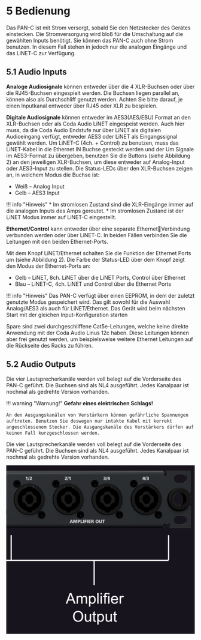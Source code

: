 # 5 Bedienung
Das PAN-C ist mit Strom versorgt, sobald Sie den Netzstecker des Gerätes einstecken. Die Stromversorgung wird bloß für die Umschaltung auf die gewählten Inputs benötigt. Sie können das PAN-C auch ohne Strom benutzen. In diesem Fall stehen in jedoch nur die analogen Eingänge und das LiNET-C zur Verfügung.

## 5.1 Audio Inputs
**Analoge Audiosignale** können entweder über die 4 XLR-Buchsen oder über die RJ45-Buchsen eingespielt werden. Die Buchsen liegen parallel an, können also als Durchschliff genutzt werden. Achten Sie bitte darauf, je einen Inputkanal entweder über RJ45 oder XLR zu bespielen. 

**Digitale Audiosignale** können entweder im AES3(AES/EBU) Format an den XLR-Buchsen oder als Coda Audio LiNET eingespeist werden. Auch hier muss, da die Coda Audio Endstufe nur über LiNET als digitalen Audioeingang verfügt, entweder AES3 oder LiNET als Eingangssignal gewählt werden. Um LiNET-C (4ch. + Control) zu benutzen, muss das LiNET-Kabel in die Ethernet IN Buchse gesteckt werden und der Um Signale im AES3-Format zu übergeben, benutzen Sie die Buttons (siehe Abbildung 2) an den jeweiligen XLR-Buchsen, um diese entweder auf Analog-Input oder AES3-Input zu stellen. Die Status-LEDs über den XLR-Buchsen zeigen an, in welchem Modus die Buchse ist:

- Weiß – Analog Input
- Gelb – AES3 Input

!!! info "Hinweis"
    * Im stromlosen Zustand sind die XLR-Eingänge immer auf die analogen Inputs des Amps geroutet.
    * Im stromlosen Zustand ist der LiNET Modus immer auf LiNET-C eingestellt.

**Ethernet/Control** kann entweder über eine separate EthernetVerbindung verbunden werden oder über LiNET-C. In beiden Fällen verbinden Sie die Leitungen mit den beiden Ethernet-Ports. 

Mit dem Knopf LiNET/Ethernet schalten Sie die Funktion der 
Ethernet Ports um (siehe Abbildung 2). Die Farbe der Status-LED 
über dem Knopf zeigt den Modus der Ethernet-Ports an:
* Gelb – LiNET, 8ch. LiNET über die LiNET Ports, Control über Ethernet
* Blau – LiNET-C, 4ch. LiNET und Control über die Ethernet Ports

!!! info "Hinweis"
    Das PAN-C verfügt über einen EEPROM, in dem der zuletzt genutzte Modus gespeichert wird. Das gilt sowohl für die Auswahl Analog/AES3 als auch für LiNET/Ethernet. Das Gerät wird beim nächsten Start mit der gleichen Input-Konfiguration starten

Spare sind zwei durchgeschliffene Cat5e-Leitungen, welche keine direkte Anwendung mit der Coda Audio Linus 12c haben. Diese Leitungen können aber frei genutzt werden, um beispielsweise weitere Ethernet Leitungen auf die Rückseite des Racks zu führen.


## 5.2 Audio Outputs
Die vier Lautsprecherkanäle werden voll belegt auf die Vorderseite des PAN-C geführt. Die Buchsen sind als NL4 ausgeführt. Jedes Kanalpaar ist nochmal als gedrehte Version vorhanden.

!!! warning "Warnung!"
    **Gefahr eines elektrischen Schlags!**

    An den Ausgangskanälen von Verstärkern können gefährliche Spannungen auftreten. Benutzen Sie deswegen nur intakte Kabel mit korrekt angeschlossenem Stecker. Die Ausgangskanäle des Verstärkers dürfen auf keinen Fall kurzgeschlossen werden.

Die vier Lautsprecherkanäle werden voll belegt auf die Vorderseite des PAN-C geführt. Die Buchsen sind als NL4 ausgeführt. Jedes Kanalpaar ist nochmal als gedrehte Version vorhanden.

![Amplifier Outputs](../../assets/panc/amp_out_front.png "Ausgänge Speaker Signal an der Frontseite")
